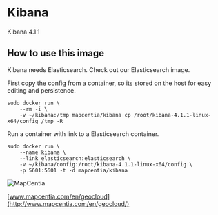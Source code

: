 # Kibana
Kibana 4.1.1

## How to use this image
Kibana needs Elasticsearch. Check out our Elasticsearch image.

First copy the config from a container, so its stored on the host for easy editing and persistence.

    sudo docker run \
        --rm -i \
        -v ~/kibana:/tmp mapcentia/kibana cp /root/kibana-4.1.1-linux-x64/config /tmp -R
        
Run a container with link to a Elasticsearch container.

    sudo docker run \
        --name kibana \
        --link elasticsearch:elasticsearch \
        -v ~/kibana/config:/root/kibana-4.1.1-linux-x64/config \
        -p 5601:5601 -t -d mapcentia/kibana
        
![MapCentia](https://geocloud.mapcentia.com/assets/images/MapCentia_geocloud_200.png)

[www.mapcentia.com/en/geocloud](http://www.mapcentia.com/en/geocloud/)